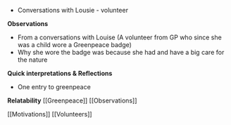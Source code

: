 - Conversations with Lousie - volunteer

**Observations**
- From a conversations with Louise (A volunteer from GP who since she was a child wore a Greenpeace badge)
- Why she wore the badge was because she had and have a big care for the nature

**Quick interpretations & Reflections**
- One entry to greenpeace

**Relatability**
[[Greenpeace]]
[[Observations]]

[[Motivations]]
[[Volunteers]]
